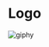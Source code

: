 # Logo
![giphy](https://github.com/Weng2806/Logo/assets/147482226/98df6611-1943-482b-a8e3-9d2f3167e881)
